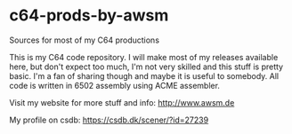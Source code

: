 # c64-prods-by-awsm
Sources for most of my C64 productions

This is my C64 code repository. I will make most of my releases available here, but don't expect too much, I'm not very skilled and this stuff is pretty basic. I'm a fan of sharing though and maybe it is useful to somebody. All code is written  in 6502 assembly using ACME assembler.

Visit my website for more stuff and info: http://www.awsm.de

My profile on csdb: https://csdb.dk/scener/?id=27239
